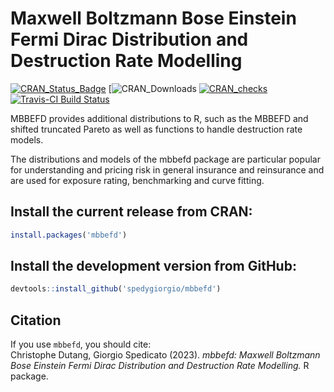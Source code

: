 # Maxwell Boltzmann Bose Einstein Fermi Dirac Distribution and Destruction Rate Modelling

[![CRAN\_Status\_Badge](http://www.r-pkg.org/badges/version/mbbefd)](https://cran.r-project.org/package=mbbefd) 
[![CRAN\_Downloads](http://cranlogs.r-pkg.org/badges/grand-total/mbbefd)
[![CRAN\_checks](https://badges.cranchecks.info/summary/mbbefd.svg)](https://cran.r-project.org/web/checks/check_results_mbbefd.html)
[![Travis-CI Build Status](https://travis-ci.org/spedygiorgio/mbbefd.svg?branch=master)](https://app.travis-ci.com/spedygiorgio/mbbefd) 

MBBEFD provides additional distributions to R, such as the MBBEFD and shifted truncated Pareto as well as functions to handle destruction rate models. 

The distributions and models of the mbbefd package are particular popular for understanding and pricing risk in general insurance and reinsurance and are used for exposure rating, benchmarking and curve fitting.

## Install the current release from CRAN:
```r
install.packages('mbbefd')
```

## Install the development version from GitHub:
```r
devtools::install_github('spedygiorgio/mbbefd')
```

## Citation

If you use `mbbefd`, you should cite: <br />
Christophe Dutang, Giorgio Spedicato (2023). 
*mbbefd: Maxwell Boltzmann Bose Einstein Fermi Dirac Distribution and Destruction Rate Modelling.*
R package.
